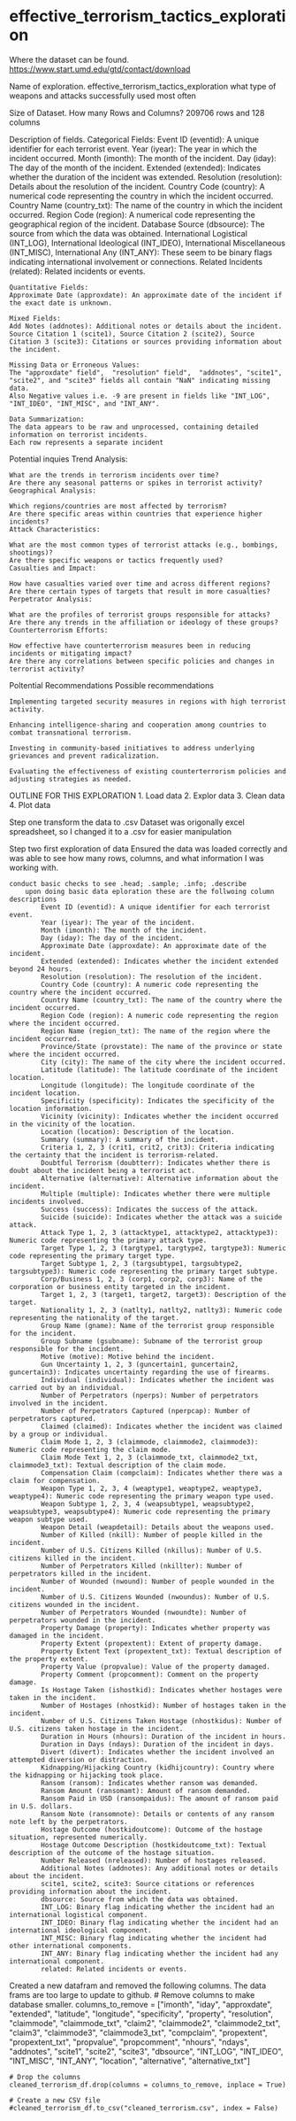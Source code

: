 # effective_terrorism_tactics_exploration

Where the dataset can be found.
https://www.start.umd.edu/gtd/contact/download

Name of exploration.
effective_terrorism_tactics_exploration
	what type of weapons and attacks successfully used most often 

Size of Dataset.
How many Rows and Columns?
    209706 rows and 128 columns

Description of fields.
    Categorical Fields:
    Event ID (eventid): A unique identifier for each terrorist event.
    Year (iyear): The year in which the incident occurred.
    Month (imonth): The month of the incident.
    Day (iday): The day of the month of the incident.
    Extended (extended): Indicates whether the duration of the incident was extended.
    Resolution (resolution): Details about the resolution of the incident.
    Country Code (country): A numerical code representing the country in which the incident occurred.
    Country Name (country_txt): The name of the country in which the incident occurred.
    Region Code (region): A numerical code representing the geographical region of the incident.
    Database Source (dbsource): The source from which the data was obtained.
    International Logistical (INT_LOG), International Ideological (INT_IDEO), International Miscellaneous (INT_MISC), International Any (INT_ANY): These seem to be binary flags indicating international involvement or connections.
    Related Incidents (related): Related incidents or events.

    Quantitative Fields:
    Approximate Date (approxdate): An approximate date of the incident if the exact date is unknown.

    Mixed Fields:
    Add Notes (addnotes): Additional notes or details about the incident.
    Source Citation 1 (scite1), Source Citation 2 (scite2), Source Citation 3 (scite3): Citations or sources providing information about the incident.

    Missing Data or Erroneous Values:
    The "approxdate" field",  "resolution" field",  "addnotes", "scite1", "scite2", and "scite3" fields all contain "NaN" indicating missing data.
    Also Negative values i.e. -9 are present in fields like "INT_LOG", "INT_IDEO", "INT_MISC", and "INT_ANY".

    Data Summarization:
    The data appears to be raw and unprocessed, containing detailed information on terrorist incidents.
    Each row represents a separate incident

Potential inquies
    Trend Analysis:

    What are the trends in terrorism incidents over time?
    Are there any seasonal patterns or spikes in terrorist activity?
    Geographical Analysis:

    Which regions/countries are most affected by terrorism?
    Are there specific areas within countries that experience higher incidents?
    Attack Characteristics:

    What are the most common types of terrorist attacks (e.g., bombings, shootings)?
    Are there specific weapons or tactics frequently used?
    Casualties and Impact:

    How have casualties varied over time and across different regions?
    Are there certain types of targets that result in more casualties?
    Perpetrator Analysis:

    What are the profiles of terrorist groups responsible for attacks?
    Are there any trends in the affiliation or ideology of these groups?
    Counterterrorism Efforts:

    How effective have counterterrorism measures been in reducing incidents or mitigating impact?
    Are there any correlations between specific policies and changes in terrorist activity?

Poltential Recommendations
    Possible recommendations

    Implementing targeted security measures in regions with high terrorist activity.

    Enhancing intelligence-sharing and cooperation among countries to combat transnational terrorism.

    Investing in community-based initiatives to address underlying grievances and prevent radicalization.

    Evaluating the effectiveness of existing counterterrorism policies and adjusting strategies as needed.


OUTLINE FOR THIS EXPLORATION
    1. Load data
    2. Explor data
    3. Clean data
    4. Plot data


Step one transform the data to .csv
    Dataset was origonally excel spreadsheet, so I changed it to a .csv for easier manipulation

Step two first exploration of data
    Ensured the data was loaded correctly and was able to see how many rows, columns, and what information I was working with.

    conduct basic checks to see .head; .sample; .info; .describe
        upon doing basic data eploration these are the follwoing column descriptions
            Event ID (eventid): A unique identifier for each terrorist event.
            Year (iyear): The year of the incident.
            Month (imonth): The month of the incident.
            Day (iday): The day of the incident.
            Approximate Date (approxdate): An approximate date of the incident.
            Extended (extended): Indicates whether the incident extended beyond 24 hours.
            Resolution (resolution): The resolution of the incident.
            Country Code (country): A numeric code representing the country where the incident occurred.
            Country Name (country_txt): The name of the country where the incident occurred.
            Region Code (region): A numeric code representing the region where the incident occurred.
            Region Name (region_txt): The name of the region where the incident occurred.
            Province/State (provstate): The name of the province or state where the incident occurred.
            City (city): The name of the city where the incident occurred.
            Latitude (latitude): The latitude coordinate of the incident location.
            Longitude (longitude): The longitude coordinate of the incident location.
            Specificity (specificity): Indicates the specificity of the location information.
            Vicinity (vicinity): Indicates whether the incident occurred in the vicinity of the location.
            Location (location): Description of the location.
            Summary (summary): A summary of the incident.
            Criteria 1, 2, 3 (crit1, crit2, crit3): Criteria indicating the certainty that the incident is terrorism-related.
            Doubtful Terrorism (doubtterr): Indicates whether there is doubt about the incident being a terrorist act.
            Alternative (alternative): Alternative information about the incident.
            Multiple (multiple): Indicates whether there were multiple incidents involved.
            Success (success): Indicates the success of the attack.
            Suicide (suicide): Indicates whether the attack was a suicide attack.
            Attack Type 1, 2, 3 (attacktype1, attacktype2, attacktype3): Numeric code representing the primary attack type.
            Target Type 1, 2, 3 (targtype1, targtype2, targtype3): Numeric code representing the primary target type.
            Target Subtype 1, 2, 3 (targsubtype1, targsubtype2, targsubtype3): Numeric code representing the primary target subtype.
            Corp/Business 1, 2, 3 (corp1, corp2, corp3): Name of the corporation or business entity targeted in the incident.
            Target 1, 2, 3 (target1, target2, target3): Description of the target.
            Nationality 1, 2, 3 (natlty1, natlty2, natlty3): Numeric code representing the nationality of the target.
            Group Name (gname): Name of the terrorist group responsible for the incident.
            Group Subname (gsubname): Subname of the terrorist group responsible for the incident.
            Motive (motive): Motive behind the incident.
            Gun Uncertainty 1, 2, 3 (guncertain1, guncertain2, guncertain3): Indicates uncertainty regarding the use of firearms.
            Individual (individual): Indicates whether the incident was carried out by an individual.
            Number of Perpetrators (nperps): Number of perpetrators involved in the incident.
            Number of Perpetrators Captured (nperpcap): Number of perpetrators captured.
            Claimed (claimed): Indicates whether the incident was claimed by a group or individual.
            Claim Mode 1, 2, 3 (claimmode, claimmode2, claimmode3): Numeric code representing the claim mode.
            Claim Mode Text 1, 2, 3 (claimmode_txt, claimmode2_txt, claimmode3_txt): Textual description of the claim mode.
            Compensation Claim (compclaim): Indicates whether there was a claim for compensation.
            Weapon Type 1, 2, 3, 4 (weaptype1, weaptype2, weaptype3, weaptype4): Numeric code representing the primary weapon type used.
            Weapon Subtype 1, 2, 3, 4 (weapsubtype1, weapsubtype2, weapsubtype3, weapsubtype4): Numeric code representing the primary weapon subtype used.
            Weapon Detail (weapdetail): Details about the weapons used.
            Number of Killed (nkill): Number of people killed in the incident.
            Number of U.S. Citizens Killed (nkillus): Number of U.S. citizens killed in the incident.
            Number of Perpetrators Killed (nkillter): Number of perpetrators killed in the incident.
            Number of Wounded (nwound): Number of people wounded in the incident.
            Number of U.S. Citizens Wounded (nwoundus): Number of U.S. citizens wounded in the incident.
            Number of Perpetrators Wounded (nwoundte): Number of perpetrators wounded in the incident.
            Property Damage (property): Indicates whether property was damaged in the incident.
            Property Extent (propextent): Extent of property damage.
            Property Extent Text (propextent_txt): Textual description of the property extent.
            Property Value (propvalue): Value of the property damaged.
            Property Comment (propcomment): Comment on the property damage.
            Is Hostage Taken (ishostkid): Indicates whether hostages were taken in the incident.
            Number of Hostages (nhostkid): Number of hostages taken in the incident.
            Number of U.S. Citizens Taken Hostage (nhostkidus): Number of U.S. citizens taken hostage in the incident.
            Duration in Hours (nhours): Duration of the incident in hours.
            Duration in Days (ndays): Duration of the incident in days.
            Divert (divert): Indicates whether the incident involved an attempted diversion or distraction.
            Kidnapping/Hijacking Country (kidhijcountry): Country where the kidnapping or hijacking took place.
            Ransom (ransom): Indicates whether ransom was demanded.
            Ransom Amount (ransomamt): Amount of ransom demanded.
            Ransom Paid in USD (ransompaidus): The amount of ransom paid in U.S. dollars.
            Ransom Note (ransomnote): Details or contents of any ransom note left by the perpetrators.
            Hostage Outcome (hostkidoutcome): Outcome of the hostage situation, represented numerically.
            Hostage Outcome Description (hostkidoutcome_txt): Textual description of the outcome of the hostage situation.
            Number Released (nreleased): Number of hostages released.
            Additional Notes (addnotes): Any additional notes or details about the incident.
            scite1, scite2, scite3: Source citations or references providing information about the incident.
            dbsource: Source from which the data was obtained.
            INT_LOG: Binary flag indicating whether the incident had an international logistical component.
            INT_IDEO: Binary flag indicating whether the incident had an international ideological component.
            INT_MISC: Binary flag indicating whether the incident had other international components.
            INT_ANY: Binary flag indicating whether the incident had any international component.
            related: Related incidents or events.

Created a new datafram and removed the following columns. The data frams are too large to update to github.
    # Remove columns to make database smaller.
    columns_to_remove = ["imonth", "iday", "approxdate", "extended", "latitude", "longitude", "specificity", "property", "resolution", "claimmode",	"claimmode_txt",	"claim2",	"claimmode2",	"claimmode2_txt",	"claim3",	"claimmode3",	"claimmode3_txt",	"compclaim", "propextent",	"propextent_txt",	"propvalue",	"propcomment", "nhours", "ndays", "addnotes", "scite1", "scite2", "scite3", "dbsource", "INT_LOG", "INT_IDEO", "INT_MISC", "INT_ANY", "location", "alternative",	"alternative_txt"]

    # Drop the columns
    cleaned_terrorism_df.drop(columns = columns_to_remove, inplace = True)

    # Create a new CSV file
    #cleaned_terrorism_df.to_csv("cleaned_terrorism.csv", index = False)


